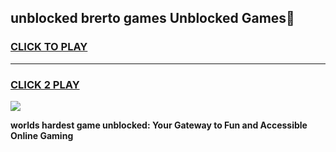 
## unblocked brerto games Unblocked Games👋
<h3>
<a href="https://premium.freeplayer.one?title=unblocked_brerto_games&ref=16F">CLICK TO PLAY</a></h3>
<hr>

<h3>
<a href="https://premium.freeplayer.one?title=unblocked_brerto_games&ref=16F">CLICK 2 PLAY</a>
  
</h3>

<a href="https://premium.freeplayer.one?title=unblocked_brerto_games&ref=16F/"><img src="https://clearcache.store/games.png"></a>


**worlds hardest game unblocked: Your Gateway to Fun and Accessible Online Gaming**
